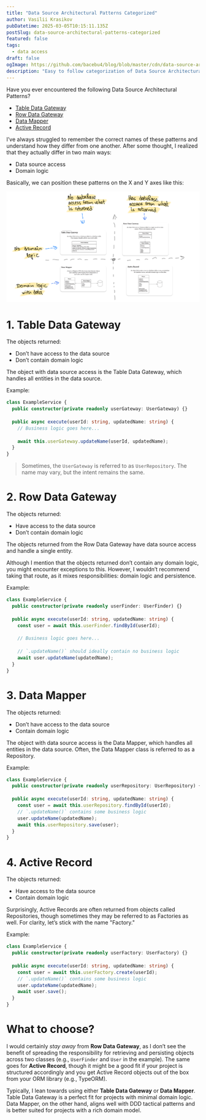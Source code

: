 ```yaml
---
title: "Data Source Architectural Patterns Categorized"
author: Vasilii Krasikov
pubDatetime: 2025-03-05T10:15:11.135Z
postSlug: data-source-architectural-patterns-categorized
featured: false
tags:
  - data access
draft: false
ogImage: https://github.com/bacebu4/blog/blob/master/cdn/data-source-architectural-patterns-categorized.png?raw=true
description: "Easy to follow categorization of Data Source Architectural Patterns"
---
```


Have you ever encountered the following Data Source Architectural Patterns?

- [Table Data Gateway](https://www.martinfowler.com/eaaCatalog/tableDataGateway.html)
- [Row Data Gateway](https://martinfowler.com/eaaCatalog/rowDataGateway.html)
- [Data Mapper](https://martinfowler.com/eaaCatalog/dataMapper.html)
- [Active Record](https://www.martinfowler.com/eaaCatalog/activeRecord.html)

I’ve always struggled to remember the correct names of these patterns and understand how they differ from one another. After some thought, I realized that they actually differ in two main ways:

- Data source access
- Domain logic

Basically, we can position these patterns on the X and Y axes like this:

![data source architectural patterns categorized graph](https://github.com/bacebu4/blog/blob/master/cdn/data-source-architectural-patterns-categorized-graph.png?raw=true)

# 1. Table Data Gateway

The objects returned:

- Don’t have access to the data source
- Don’t contain domain logic

The object with data source access is the Table Data Gateway, which handles all entities in the data source.

Example:

```ts
class ExampleService {
  public constructor(private readonly userGateway: UserGateway) {}

  public async execute(userId: string, updatedName: string) {
    // Business logic goes here...

    await this.userGateway.updateName(userId, updatedName);
  }
}
```

> Sometimes, the `UserGateway` is referred to as `UserRepository`. The name may vary, but the intent remains the same.

# 2. Row Data Gateway

The objects returned:

- Have access to the data source
- Don’t contain domain logic

The objects returned from the Row Data Gateway have data source access and handle a single entity.

Although I mention that the objects returned don’t contain any domain logic, you might encounter exceptions to this. However, I wouldn’t recommend taking that route, as it mixes responsibilities: domain logic and persistence.

Example:

```ts
class ExampleService {
  public constructor(private readonly userFinder: UserFinder) {}

  public async execute(userId: string, updatedName: string) {
    const user = await this.userFinder.findById(userId);

    // Business logic goes here...

    // `.updateName()` should ideally contain no business logic
    await user.updateName(updatedName);
  }
}
```

# 3. Data Mapper

The objects returned:

- Don’t have access to the data source
- Contain domain logic

The object with data source access is the Data Mapper, which handles all entities in the data source. Often, the Data Mapper class is referred to as a Repository.

Example:

```ts
class ExampleService {
  public constructor(private readonly userRepository: UserRepository) {}

  public async execute(userId: string, updatedName: string) {
    const user = await this.userRepository.findById(userId);
    // `.updateName()` contains some business logic
    user.updateName(updatedName);
    await this.userRepository.save(user);
  }
}
```

# 4. Active Record

The objects returned:

- Have access to the data source
- Contain domain logic

Surprisingly, Active Records are often returned from objects called Repositories, though sometimes they may be referred to as Factories as well. For clarity, let’s stick with the name "Factory."

Example:

```ts
class ExampleService {
  public constructor(private readonly userFactory: UserFactory) {}

  public async execute(userId: string, updatedName: string) {
    const user = await this.userFactory.create(userId);
    // `.updateName()` contains some business logic
    user.updateName(updatedName);
    await user.save();
  }
}
```

# What to choose?

I would certainly _stay away_ from **Row Data Gateway**, as I don’t see the benefit of spreading the responsibility for retrieving and persisting objects across two classes (e.g., `UserFinder` and `User` in the example). The same goes for **Active Record**, though it might be a good fit if your project is structured accordingly and you get Active Record objects out of the box from your ORM library (e.g., TypeORM).

Typically, I lean towards using either **Table Data Gateway** or **Data Mapper**. Table Data Gateway is a perfect fit for projects with minimal domain logic. Data Mapper, on the other hand, aligns well with DDD tactical patterns and is better suited for projects with a rich domain model.

